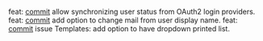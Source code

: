 feat: [commit](https://codeberg.org/forgejo/forgejo/commit/21fdd28f084e7f1aef309c9ebd7599ffa6986453) allow synchronizing user status from OAuth2 login providers.
feat: [commit](https://codeberg.org/forgejo/forgejo/commit/004cc6dc0ab7cc9c324ccb4ecd420c6aeeb20500) add option to change mail from user display name.
feat: [commit](https://codeberg.org/forgejo/forgejo/commit/d0227c236aa195bd03990210f968b8e52eb20b79) issue Templates: add option to have dropdown printed list.
